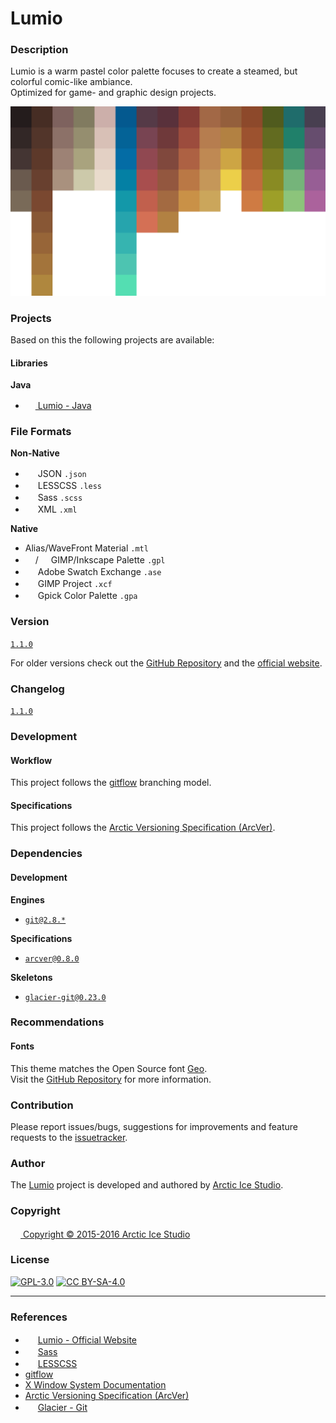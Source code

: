 Lumio
=====

### Description
Lumio is a warm pastel color palette focuses to create a steamed, but colorful comic-like ambiance.  
Optimized for game- and graphic design projects.

![Lumio](src/main/native/lumio.png)

### Projects
Based on this the following projects are available:

#### Libraries
**Java**  
  - <a href="https://github.com/arcticicestudio/lumio-java"><img src="https://java.com/favicon.ico" width=16 height=16 /> Lumio - Java</a> <img src="https://www.kernel.org/theme/images/logos/favicon.png" width=16 height=16 /> <img src="https://developer.apple.com/favicon.ico" width=16 height=16 /> <img src="https://www.microsoft.com/en-us/windows/favicon.ico" width=16 height=16 />

### File Formats
**Non-Native**
  - <img src="http://www.json.org/favicon.ico" width=16 height=16/> JSON `.json`
  - <img src="http://lesscss.org/public/ico/favicon.ico" width=16 height=16/> LESSCSS `.less`
  - <img src="http://sass-lang.com/favicon.ico" width=16 height=16/> Sass `.scss`
  - <img src="https://www.w3.org/favicon.ico" width=16 height=16/> XML `.xml`

**Native**
  - Alias/WaveFront Material `.mtl`
  - <img src="https://www.gimp.org/images/wilber16.png" width=16 height=16/>/<img src="https://inkscape.org/favicon.ico" width=16 height=16/> GIMP/Inkscape Palette `.gpl`
  - <img src="http://www.adobe.com/favicon.ico" width=16 height=16/> Adobe Swatch Exchange `.ase`
  - <img src="https://www.gimp.org/images/wilber16.png" width=16 height=16/> GIMP Project `.xcf`
  - <img src="http://static.gpick.org/image/logo.png" width=16 height=16/> Gpick Color Palette `.gpa`

### Version
[`1.1.0`](https://github.com/arcticicestudio/lumio/releases/latest)

For older versions check out the [GitHub Repository](https://github.com/arcticicestudio/lumio) and the [official website](http://arcticicestudio.com/lumio).

### Changelog
[`1.1.0`](CHANGELOG.md)

### Development
#### Workflow
This project follows the [gitflow](http://nvie.com/posts/a-successful-git-branching-model) branching model.

#### Specifications
This project follows the [Arctic Versioning Specification (ArcVer)](https://github.com/arcticicestudio/arcver).

### Dependencies
#### Development
**Engines**
  - [`git@2.8.*`](https://git-scm.com)

**Specifications**  
  - [`arcver@0.8.0`](https://github.com/arcticicestudio/arcver)

**Skeletons**
  - [`glacier-git@0.23.0`](https://github.com/arcticicestudio/glacier-git)

### Recommendations
#### Fonts
This theme matches the Open Source font [Geo](https://www.google.com/fonts/specimen/Geo).  
Visit the [GitHub Repository](https://github.com/google/fonts/tree/master/ofl/geo) for more information.

### Contribution
Please report issues/bugs, suggestions for improvements and feature requests to the [issuetracker](https://github.com/arcticicestudio/lumio/issues).

### Author
The [Lumio](https://github.com/arcticicestudio/lumio) project is developed and authored by [Arctic Ice Studio](http://arcticicestudio.com).

### Copyright
<a href="mailto:development@arcticicestudio.com"><img src="http://arcticicestudio.com/favicon.ico" width=16 height=16 /> Copyright &copy; 2015-2016 Arctic Ice Studio</a>

### License
[![GPL-3.0](http://www.gnu.org/graphics/gplv3-88x31.png)](http://www.gnu.org/licenses/gpl.txt) [![CC BY-SA-4.0](http://mirrors.creativecommons.org/presskit/buttons/88x31/svg/by-sa.svg)](http://creativecommons.org/licenses/by-sa/4.0/)

---

### References
  - <img src="http://arcticicestudio.com/favicon.ico" width=16 height=16/> [Lumio - Official Website](http://arcticicestudio.com/lumio)
  - <img src="http://sass-lang.com/favicon.ico" width=16 height=16/> [Sass](http://sass-lang.com)
  - <img src="http://lesscss.org/public/ico/favicon.ico" width=16 height=16/> [LESSCSS](http://lesscss.org)
  - [gitflow](http://nvie.com/posts/a-successful-git-branching-model)
  - [X Window System Documentation](http://www.x.org/releases/X11R7.7/doc)
  - [Arctic Versioning Specification (ArcVer)](https://github.com/arcticicestudio/arcver)
  - <img src="https://github.com/favicon.ico" width=16 height=16/> [Glacier - Git](https://github.com/arcticicestudio/glacier-git)
